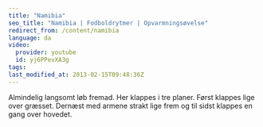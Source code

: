 ```yaml
---
title: "Namibia"
seo_title: "Namibia | Fodboldrytmer | Opvarmningsøvelse"
redirect_from: /content/namibia
language: da
video:
  provider: youtube
  id: yj6PPevXA3g
tags:
last_modified_at: 2013-02-15T09:48:36Z
---
```


Almindelig langsomt løb fremad. Her klappes i tre planer. Først klappes lige
over græsset. Dernæst med armene strakt lige frem og til sidst klappes en gang over
hovedet.
